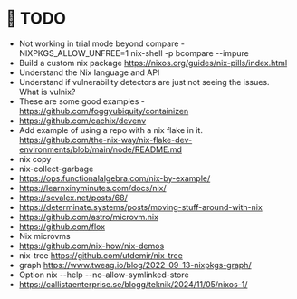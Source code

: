 # 📝 TODO

* Not working in trial mode beyond compare - NIXPKGS_ALLOW_UNFREE=1 nix-shell -p bcompare --impure
* Build a custom nix package https://nixos.org/guides/nix-pills/index.html
* Understand the Nix language and API
* Understand if vulnerability detectors are just not seeing the issues.  What is vulnix?
* These are some good examples - https://github.com/foggyubiquity/containizen  
* https://github.com/cachix/devenv
* Add example of using a repo with a nix flake in it.  https://github.com/the-nix-way/nix-flake-dev-environments/blob/main/node/README.md
* nix copy
* nix-collect-garbage
* https://ops.functionalalgebra.com/nix-by-example/
* https://learnxinyminutes.com/docs/nix/
* https://scvalex.net/posts/68/
* https://determinate.systems/posts/moving-stuff-around-with-nix
* https://github.com/astro/microvm.nix
* https://github.com/flox
* Nix microvms
* https://github.com/nix-how/nix-demos
* nix-tree https://github.com/utdemir/nix-tree
* graph https://www.tweag.io/blog/2022-09-13-nixpkgs-graph/
* Option nix --help --no-allow-symlinked-store
* https://callistaenterprise.se/blogg/teknik/2024/11/05/nixos-1/